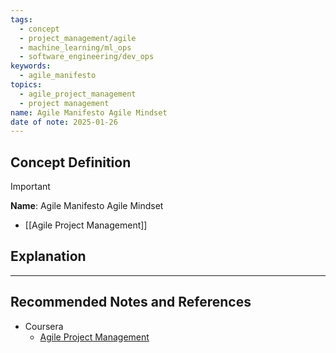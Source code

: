 ```yaml
---
tags:
  - concept
  - project_management/agile
  - machine_learning/ml_ops
  - software_engineering/dev_ops
keywords:
  - agile_manifesto
topics:
  - agile_project_management
  - project management
name: Agile Manifesto Agile Mindset
date of note: 2025-01-26
---
```


## Concept Definition

>[!important]
>**Name**: Agile Manifesto Agile Mindset



- [[Agile Project Management]]


## Explanation




-----------
##  Recommended Notes and References


- Coursera
	- [Agile Project Management](https://www.coursera.org/learn/agile-project-management/home/welcome)